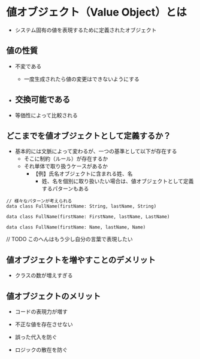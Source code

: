 # 値オブジェクト（Value Object）とは

- システム固有の値を表現するために定義されたオブジェクト

## 値の性質

- 不変である
  - 一度生成されたら値の変更はできないようにする

- 交換可能である
  - 

- 等価性によって比較される

## どこまでを値オブジェクトとして定義するか？

- 基本的には文脈によって変わるが、一つの基準として以下が存在する
  - そこに制約（ルール）が存在するか
  - それ単体で取り扱うケースがあるか
    - 【例】氏名オブジェクトに含まれる姓、名
      - 姓、名を個別に取り扱いたい場合は、値オブジェクトとして定義するパターンもある
```
// 様々なパターンが考えられる
data class FullName(firstName: String, lastName, String)

data class FullName(firstName: FirstName, lastName, LastName)

data class FullName(firstName: Name, lastName, Name)
```

// TODO このへんはもう少し自分の言葉で表現したい

## 値オブジェクトを増やすことのデメリット

- クラスの数が増えすぎる

## 値オブジェクトのメリット

- コードの表現力が増す

- 不正な値を存在させない

- 誤った代入を防ぐ

- ロジックの散在を防ぐ

